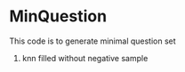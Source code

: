 # MinQuestion

This code is to generate minimal question set


1. knn filled without negative sample
